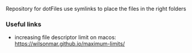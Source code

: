 Repository for dotFiles
use symlinks to place the files in the right folders


### Useful links

* increasing file descriptor limit on macos: https://wilsonmar.github.io/maximum-limits/
